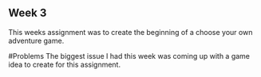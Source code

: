 ## Week 3

This weeks assignment was to create the beginning of a choose your own adventure game.

#Problems
The biggest issue I had this week was coming up with a game idea to create for this assignment.
